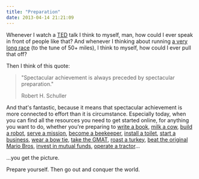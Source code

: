 ```yaml
---
title: "Preparation"
date: 2013-04-14 21:21:09
---
```


Whenever I watch a <a href="http://bryanbraun.com/2011/02/20/ted" target="_blank" rel="noopener noreferrer" title="TED">TED</a> talk I think to myself, man, how could I ever speak in front of people like that? And whenever I thinking about running [a very long race][1] (to the tune of 50+ miles), I think to myself, how could I ever pull that off?

 [1]: http://bryanbraun.com/2011/03/13/a-very-long-race

Then I think of this quote:

> "Spectacular achievement is always preceded by spectacular preparation."
>
> Robert H. Schuller

And that's fantastic, because it means that spectacular achievement is more connected to effort than it is circumstance. Especially today, when you can find all the resources you need to get started online, for anything you want to do, whether you're preparing to <a href="http://scottberkun.com/2007/how-to-write-a-book-the-short-honest-truth/">write a book</a>, <a href="http://www.wikihow.com/Milk-a-Cow">milk a cow</a>, <a href="http://www.instructables.com/id/Arduino-Projects/">build a robot</a>, <a href="http://preparetoserve.com/">serve a mission</a>, <a href="http://www.thedailygreen.com/environmental-news/latest/diy-backyard-beekeeping-47031701#slide-1">become a beekeeper</a>, <a href="http://www.artofmanliness.com/2013/02/06/how-to-install-a-toilet/" target="_blank" rel="noopener noreferrer">install a toilet</a>, <a href="http://steveblank.com/tools-and-blogs-for-entrepreneurs/">start a business</a>, <a href="http://www.youtube.com/watch?v=VJv4Qh7zR3E">wear a bow tie</a>, <a href="https://www.khanacademy.org/test-prep/gmat">take the GMAT</a>, <a href="http://www.thekitchn.com/how-to-cook-a-turkey-the-simplest-easiest-method-160905">roast a turkey</a>, <a href="http://www.youtube.com/watch?v=oqnrHM4bUa0">beat the original Mario Bros</a>, <a href="http://www.investopedia.com/university/quality-mutual-fund/">invest in mutual funds</a>, <a href="http://www.youtube.com/watch?v=TX5J5suE-Gs">operate a tractor</a>…

…you get the picture.

Prepare yourself. Then go out and conquer the world.
